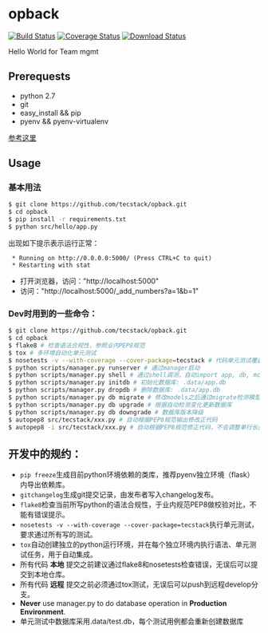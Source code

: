 # opback
[![Build Status](https://travis-ci.org/tecstack/opback.svg?branch=develop)](https://travis-ci.org/tecstack/opback) [![Coverage Status](https://coveralls.io/repos/tecstack/opback/badge.svg?branch=develop)](https://coveralls.io/r/tecstack/opback?branch=develop) [![Download Status](https://img.shields.io/badge/download-1024%2Fmonth-green.svg)](https://github.com/tecstack/opback/)


Hello World for Team mgmt

## Prerequests

* python 2.7
* git
* easy_install && pip
* pyenv && pyenv-virtualenv

[参考这里](http://promisejohn.github.io/2015/04/15/PythonDevEnvSetting/)

## Usage

### 基本用法

```bash
$ git clone https://github.com/tecstack/opback.git
$ cd opback
$ pip install -r requirements.txt
$ python src/hello/app.py
```
出现如下提示表示运行正常：

```
 * Running on http://0.0.0.0:5000/ (Press CTRL+C to quit)
 * Restarting with stat
```

* 打开浏览器，访问："http://localhost:5000"
* 访问："http://localhost:5000/_add_numbers?a=1&b=1"


### Dev时用到的一些命令：

```bash
$ git clone https://github.com/tecstack/opback.git
$ cd opback
$ flake8 # 检查语法合规性，参照业内PEP8规范
$ tox # 多环境自动化单元测试
$ nosetests -v --with-coverage --cover-package=tecstack # 代码单元测试覆盖率
$ python scripts/manager.py runserver # 通过manager启动
$ python scripts/manager.py shell # 通过shell调测，自动import app, db, models
$ python scripts/manager.py initdb # 初始化数据库: .data/app.db
$ python scripts/manager.py dropdb # 删除数据库: .data/app.db
$ python scripts/manager.py db migrate # 修改models之后通过migrate检测模型变更
$ python scripts/manager.py db upgrade # 根据自动检测变化更新数据库
$ python scripts/manager.py db downgrade # 数据库版本降级
$ autopep8 src/tecstack/xxx.py # 自动根据PEP8规范输出修改正代码
$ autopep8 -i src/tecstack/xxx.py # 自动根据PEP8规范修正代码，不会调整单行长度等
```

## 开发中的规约：

* `pip freeze`生成目前python环境依赖的类库，推荐pyenv独立环境（flask）内导出依赖库。
* `gitchangelog`生成git提交记录，由发布者写入changelog发布。
* `flake8`检查当前所写python的语法合规性，于业内规范PEP8做校验对比，不能有错误提示。
* `nosetests -v --with-coverage --cover-package=tecstack`执行单元测试，\
    要求通过所有写的测试。
* `tox`自动创建独立的python运行环境，并在每个独立环境内执行语法、单元测试任务，用于自动集成。
* 所有代码 **本地** 提交之前建议通过flake8和nosetests检查错误，无误后可以提交到本地仓库。
* 所有代码 **远程** 提交之前必须通过tox测试，无误后可以push到远程develop分支。
* **Never** use manager.py to do database operation in **Production Environment**.
* 单元测试中数据库采用.data/test.db，每个测试用例都会重新创建数据库
